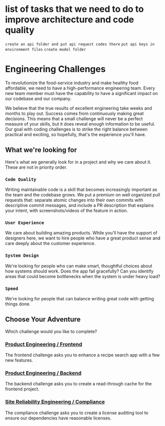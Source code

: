 
# list of tasks that we need to do to improve architecture and code quality

`create an api folder and put api request codes there`
`put api keys in environment files`
`create model folder`



# Engineering Challenges

To revolutionize the food-service industry and make healthy food affordable, we need to have a high-performance engineering team. Every new team member must have the capability to have a significant impact on our codebase and our company.

We believe that the true results of excellent engineering take weeks and months to play out. Success comes from continuously making great decisions. This means that a small challenge will never be a perfect measure of your skills, but it does reveal enough information to be useful. Our goal with coding challenges is to strike the right balance between practical and exciting, so hopefully, that's the experience you'll have.

## What we're looking for

Here's what we generally look for in a project and why we care about it. These are not in priority order.

### `Code Quality`

Writing maintainable code is a skill that becomes increasingly important as the team and the codebase grows. We put a premium
on well organized pull requests that: separate atomic changes into their own commits with descriptive commit messages, and include a PR description that explains your intent, with screenshots/videos of the feature in action.

### `User Experience`

We care about building amazing products. While you'll have the support of designers here, we want to hire people who have a great product sense and care deeply about the customer experience.

### `System Design`

We're looking for people who can make smart, thoughtful choices about how systems should work. Does the app fail gracefully? Can you
identify areas that could become bottlenecks when the system is under heavy load?

### `Speed`

We're looking for people that can balance writing great code with getting things done.

## Choose Your Adventure

Which challenge would you like to complete?

### [Product Engineering / Frontend](README-FE.md)

The frontend challenge asks you to enhance a recipe search app with a few new features.

### [Product Engineering / Backend](README-BE.md)

The backend challenge asks you to create a read-through cache for the frontend project.

### [Site Reliability Engineering / Compliance](README-SRE.md)

The compliance challenge asks you to create a license auditing tool to ensure our dependencies have reasonable licenses.
